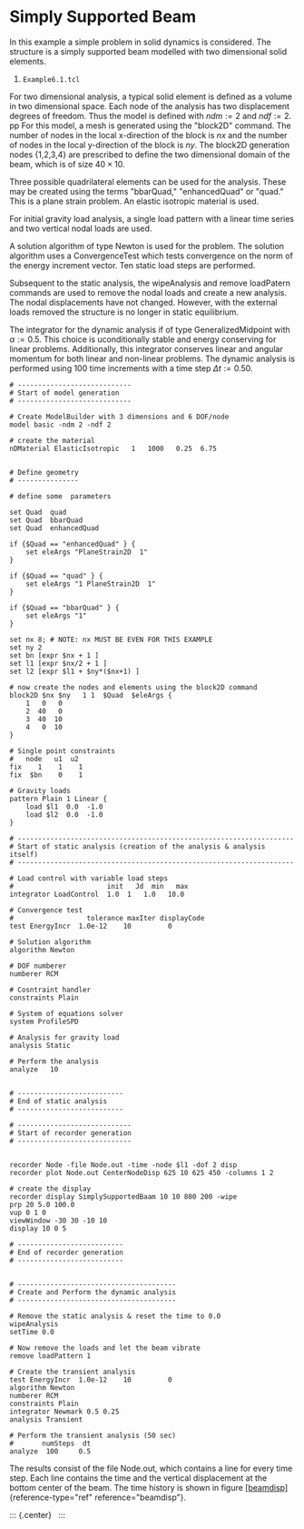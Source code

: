 # Simply Supported Beam

In this example a simple problem in solid dynamics is considered. The
structure is a simply supported beam modelled with two dimensional solid
elements.

1.  `Example6.1.tcl`

For two dimensional analysis, a typical solid element is defined as a
volume in two dimensional space. Each node of the analysis has two
displacement degrees of freedom. Thus the model is defined with
$ndm := 2$ and $ndf := 2$. pp For this model, a mesh is generated using
the "block2D" command. The number of nodes in the local x-direction of
the block is $nx$ and the number of nodes in the local y-direction of
the block is $ny$. The block2D generation nodes {1,2,3,4} are prescribed
to define the two dimensional domain of the beam, which is of size
$40\times10$.

Three possible quadrilateral elements can be used for the analysis.
These may be created using the terms "bbarQuad," "enhancedQuad" or
"quad." This is a plane strain problem. An elastic isotropic material is
used.

For initial gravity load analysis, a single load pattern with a linear
time series and two vertical nodal loads are used.

A solution algorithm of type Newton is used for the problem. The
solution algorithm uses a ConvergenceTest which tests convergence on the
norm of the energy increment vector. Ten static load steps are
performed.

Subsequent to the static analysis, the wipeAnalysis and remove
loadPatern commands are used to remove the nodal loads and create a new
analysis. The nodal displacements have not changed. However, with the
external loads removed the structure is no longer in static equilibrium.

The integrator for the dynamic analysis if of type GeneralizedMidpoint
with $\alpha := 0.5$. This choice is uconditionally stable and energy
conserving for linear problems. Additionally, this integrator conserves
linear and angular momentum for both linear and non-linear problems. The
dynamic analysis is performed using $100$ time increments with a time
step $\Delta t := 0.50$.

    # ----------------------------
    # Start of model generation
    # ----------------------------

    # Create ModelBuilder with 3 dimensions and 6 DOF/node
    model basic -ndm 2 -ndf 2

    # create the material
    nDMaterial ElasticIsotropic   1   1000   0.25  6.75 


    # Define geometry
    # ---------------

    # define some  parameters

    set Quad  quad
    set Quad  bbarQuad
    set Quad  enhancedQuad

    if {$Quad == "enhancedQuad" } {
        set eleArgs "PlaneStrain2D  1"
    } 

    if {$Quad == "quad" } {
        set eleArgs "1 PlaneStrain2D  1"
    } 

    if {$Quad == "bbarQuad" } {
        set eleArgs "1"
    }

    set nx 8; # NOTE: nx MUST BE EVEN FOR THIS EXAMPLE
    set ny 2
    set bn [expr $nx + 1 ] 
    set l1 [expr $nx/2 + 1 ] 
    set l2 [expr $l1 + $ny*($nx+1) ]

    # now create the nodes and elements using the block2D command
    block2D $nx $ny   1 1  $Quad  $eleArgs {
        1   0   0
        2  40   0
        3  40  10
        4   0  10
    }

    # Single point constraints
    #   node   u1  u2    
    fix    1    1    1   
    fix  $bn    0    1   

    # Gravity loads
    pattern Plain 1 Linear {
        load $l1  0.0  -1.0
        load $l2  0.0  -1.0
    }

    # --------------------------------------------------------------------
    # Start of static analysis (creation of the analysis & analysis itself)
    # --------------------------------------------------------------------

    # Load control with variable load steps
    #                       init   Jd  min   max
    integrator LoadControl  1.0  1   1.0   10.0

    # Convergence test
    #                  tolerance maxIter displayCode
    test EnergyIncr  1.0e-12    10         0

    # Solution algorithm
    algorithm Newton

    # DOF numberer
    numberer RCM

    # Cosntraint handler
    constraints Plain 

    # System of equations solver
    system ProfileSPD

    # Analysis for gravity load
    analysis Static

    # Perform the analysis
    analyze   10     


    # --------------------------
    # End of static analysis
    # --------------------------

    # ----------------------------
    # Start of recorder generation
    # ----------------------------


    recorder Node -file Node.out -time -node $l1 -dof 2 disp
    recorder plot Node.out CenterNodeDisp 625 10 625 450 -columns 1 2

    # create the display
    recorder display SimplySupportedBaam 10 10 800 200 -wipe
    prp 20 5.0 100.0
    vup 0 1 0
    viewWindow -30 30 -10 10
    display 10 0 5

    # --------------------------
    # End of recorder generation
    # --------------------------


    # ---------------------------------------
    # Create and Perform the dynamic analysis
    # ---------------------------------------

    # Remove the static analysis & reset the time to 0.0
    wipeAnalysis
    setTime 0.0

    # Now remove the loads and let the beam vibrate
    remove loadPattern 1

    # Create the transient analysis
    test EnergyIncr  1.0e-12    10         0
    algorithm Newton
    numberer RCM
    constraints Plain 
    integrator Newmark 0.5 0.25
    analysis Transient

    # Perform the transient analysis (50 sec)
    #       numSteps  dt
    analyze  100     0.5

The results consist of the file Node.out, which contains a line for
every time step. Each line contains the time and the vertical
displacement at the bottom center of the beam. The time history is shown
in figure [\[beamdisp\]](#beamdisp){reference-type="ref"
reference="beamdisp"}.

::: {.center}
 
:::

